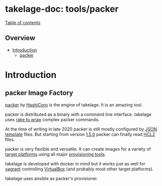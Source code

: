 # takelage-doc: tools/packer

[Table of contents](../../README.md)

## Overview 

- [Introduction](#introduction)
  - [packer](#packer)

<a name="introduction"/>

# Introduction

<a name="packer"/>

## packer Image Factory

[packer](https://www.packer.io) by
[HashiCorp](https://www.hashicorp.com/about)
is the engine of takelage. It is an amazing tool.

packer is distributed as a binary with a command line interface.
takelage uses 
[rake to wrap](../tools/rake.md#image)
complex packer commands.

At the time of writing in late 2020
packer is still mostly configured by [JSON template](https://github.com/takelwerk/takelage-dev/blob/master/packer/templates/docker/takelbase/project/build_from_base.json)
files.
But starting from version 
[1.5.0](https://www.hashicorp.com/blog/announcing-hashicorp-packer-1-5-with-hcl2-support)
packer can finally read 
[HCL2](https://www.packer.io/guides/hcl)
files.

packer is very flexible and versatile.
It can create images for a variety of 
[target platforms](https://www.packer.io/docs/builders)
using all major 
[provisioning tools](https://www.packer.io/docs/provisioners).

takelage is developed with docker in mind
but it works just as well for 
[vagrant](https://github.com/takelwerk/takelage-pad)
controlling 
[VirtualBox](https://www.virtualbox.org/)
(and probably most other target platforms).

takelage uses ansible as packer's provisioner.
